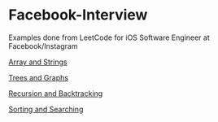# Facebook-Interview

Examples done from LeetCode for iOS Software Engineer at Facebook/Instagram

<a href="Facebook.playground/Sources/Array%20and%20String">Array and Strings</a>

<a href="Facebook.playground/Sources/Trees%20and%20Graphs">Trees and Graphs</a>

<a href="Facebook.playground/Sources/Recursion">Recursion and Backtracking</a>

<a href="Facebook.playground/Sources/Trees%20and%20Graphs">Sorting and Searching</a>

